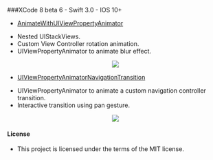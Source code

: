 
###XCode 8 beta 6 - Swift 3.0 - IOS 10+





* [AnimateWithUIViewPropertyAnimator](https://github.com/manuelCarlos/IOS10-Animate/tree/master/AnimateWithUIViewPropertyAnimator)
 - Nested UIStackViews.
 - Custom View Controller rotation animation.
 - UIViewPropertyAnimator to animate blur effect.
<p align="center">
   <img src="http://manuelcarlos.github.io/images/blurAnimate.gif" >
</p>


* [UIViewPropertyAnimatorNavigationTransition](https://github.com/manuelCarlos/IOS10-Animate/tree/master/UIViewPropertyAnimatorNavigationTransition)


 - UIViewPropertyAnimator to animate a custom navigation controller transition.
 - Interactive transition using pan gesture.
<p align="center">
   <img src="http://manuelcarlos.github.io/images/moon.gif" >
</p>




#### License
 - This project is licensed under the terms of the MIT license.
